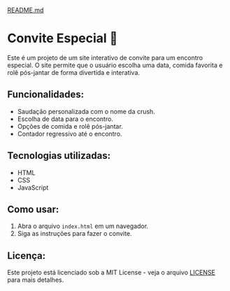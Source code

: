 [README.md](https://github.com/user-attachments/files/21556338/README.md)
# Convite Especial 💌

Este é um projeto de um site interativo de convite para um encontro especial. O site permite que o usuário escolha uma data, comida favorita e rolê pós-jantar de forma divertida e interativa.

## Funcionalidades:
- Saudação personalizada com o nome da crush.
- Escolha de data para o encontro.
- Opções de comida e rolê pós-jantar.
- Contador regressivo até o encontro.

## Tecnologias utilizadas:
- HTML
- CSS
- JavaScript

## Como usar:
1. Abra o arquivo `index.html` em um navegador.
2. Siga as instruções para fazer o convite.

## Licença:
Este projeto está licenciado sob a MIT License - veja o arquivo [LICENSE](LICENSE) para mais detalhes.
